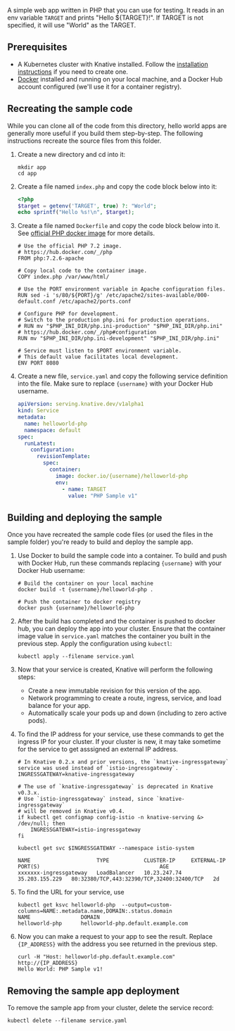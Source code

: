 
A simple web app written in PHP that you can use for testing. It reads in an env
variable `TARGET` and prints "Hello \${TARGET}!". If TARGET is not specified, it
will use "World" as the TARGET.

## Prerequisites

- A Kubernetes cluster with Knative installed. Follow the
  [installation instructions](../../../install/)
  if you need to create one.
- [Docker](https://www.docker.com) installed and running on your local machine,
  and a Docker Hub account configured (we'll use it for a container registry).

## Recreating the sample code

While you can clone all of the code from this directory, hello world apps are
generally more useful if you build them step-by-step. The following instructions
recreate the source files from this folder.

1. Create a new directory and cd into it:

   ```shell
   mkdir app
   cd app
   ```

1. Create a file named `index.php` and copy the code block below into it:

   ```php
   <?php
   $target = getenv('TARGET', true) ?: "World";
   echo sprintf("Hello %s!\n", $target);
   ```

1. Create a file named `Dockerfile` and copy the code block below into it. See
   [official PHP docker image](https://hub.docker.com/_/php/) for more details.

   ```docker
   # Use the official PHP 7.2 image.
   # https://hub.docker.com/_/php
   FROM php:7.2.6-apache

   # Copy local code to the container image.
   COPY index.php /var/www/html/

   # Use the PORT environment variable in Apache configuration files.
   RUN sed -i 's/80/${PORT}/g' /etc/apache2/sites-available/000-default.conf /etc/apache2/ports.conf

   # Configure PHP for development.
   # Switch to the production php.ini for production operations.
   # RUN mv "$PHP_INI_DIR/php.ini-production" "$PHP_INI_DIR/php.ini"
   # https://hub.docker.com/_/php#configuration
   RUN mv "$PHP_INI_DIR/php.ini-development" "$PHP_INI_DIR/php.ini"

   # Service must listen to $PORT environment variable.
   # This default value facilitates local development.
   ENV PORT 8080
   ```

1. Create a new file, `service.yaml` and copy the following service definition
   into the file. Make sure to replace `{username}` with your Docker Hub
   username.

   ```yaml
   apiVersion: serving.knative.dev/v1alpha1
   kind: Service
   metadata:
     name: helloworld-php
     namespace: default
   spec:
     runLatest:
       configuration:
         revisionTemplate:
           spec:
             container:
               image: docker.io/{username}/helloworld-php
               env:
                 - name: TARGET
                   value: "PHP Sample v1"
   ```

## Building and deploying the sample

Once you have recreated the sample code files (or used the files in the sample
folder) you're ready to build and deploy the sample app.

1. Use Docker to build the sample code into a container. To build and push with
   Docker Hub, run these commands replacing `{username}` with your Docker Hub
   username:

   ```shell
   # Build the container on your local machine
   docker build -t {username}/helloworld-php .

   # Push the container to docker registry
   docker push {username}/helloworld-php
   ```

1. After the build has completed and the container is pushed to docker hub, you
   can deploy the app into your cluster. Ensure that the container image value
   in `service.yaml` matches the container you built in the previous step. Apply
   the configuration using `kubectl`:

   ```shell
   kubectl apply --filename service.yaml
   ```

1. Now that your service is created, Knative will perform the following steps:

   - Create a new immutable revision for this version of the app.
   - Network programming to create a route, ingress, service, and load balance
     for your app.
   - Automatically scale your pods up and down (including to zero active pods).

1. To find the IP address for your service, use these commands to get the
   ingress IP for your cluster. If your cluster is new, it may take sometime for
   the service to get asssigned an external IP address.

   ```shell
   # In Knative 0.2.x and prior versions, the `knative-ingressgateway` service was used instead of `istio-ingressgateway`.
   INGRESSGATEWAY=knative-ingressgateway

   # The use of `knative-ingressgateway` is deprecated in Knative v0.3.x.
   # Use `istio-ingressgateway` instead, since `knative-ingressgateway`
   # will be removed in Knative v0.4.
   if kubectl get configmap config-istio -n knative-serving &> /dev/null; then
       INGRESSGATEWAY=istio-ingressgateway
   fi

   kubectl get svc $INGRESSGATEWAY --namespace istio-system

   NAME                     TYPE           CLUSTER-IP     EXTERNAL-IP      PORT(S)                                      AGE
   xxxxxxx-ingressgateway   LoadBalancer   10.23.247.74   35.203.155.229   80:32380/TCP,443:32390/TCP,32400:32400/TCP   2d

   ```

1. To find the URL for your service, use

   ```
   kubectl get ksvc helloworld-php  --output=custom-columns=NAME:.metadata.name,DOMAIN:.status.domain
   NAME                DOMAIN
   helloworld-php      helloworld-php.default.example.com
   ```

1. Now you can make a request to your app to see the result. Replace
   `{IP_ADDRESS}` with the address you see returned in the previous step.

   ```shell
   curl -H "Host: helloworld-php.default.example.com" http://{IP_ADDRESS}
   Hello World: PHP Sample v1!
   ```

## Removing the sample app deployment

To remove the sample app from your cluster, delete the service record:

```shell
kubectl delete --filename service.yaml
```
